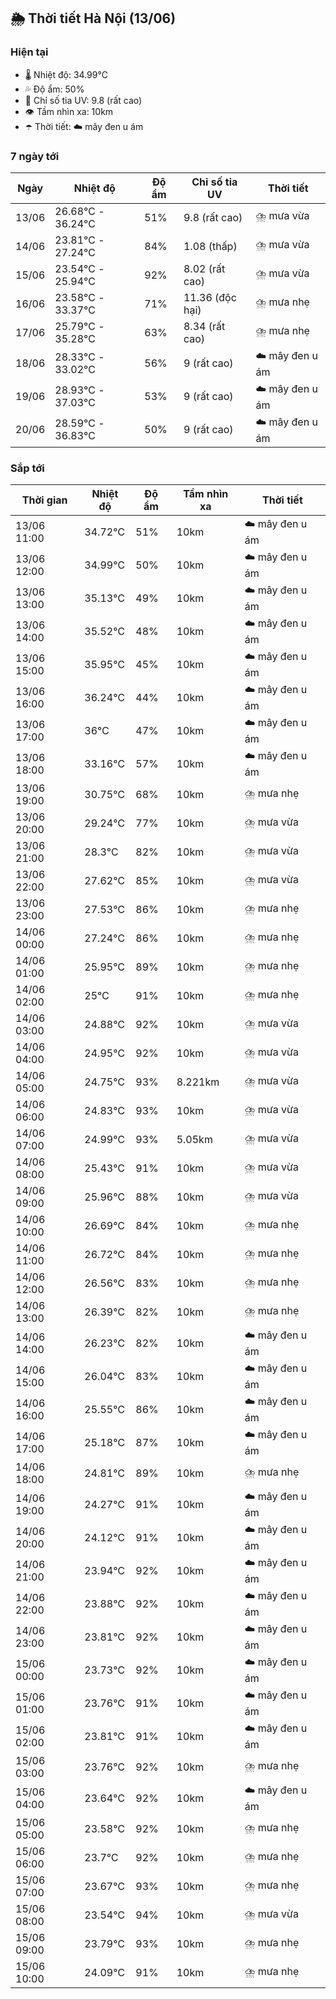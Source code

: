 ## 🌦️ Thời tiết Hà Nội (13/06)

### Hiện tại

- 🌡️ Nhiệt độ: 34.99℃
- 💦 Độ ẩm: 50%
- 🌟 Chỉ số tia UV: 9.8 (rất cao)
- 👁️ Tầm nhìn xa: 10km
- ☂️ Thời tiết: ☁️ mây đen u ám

### 7 ngày tới

| Ngày | Nhiệt độ | Độ ẩm | Chỉ số tia UV | Thời tiết |
| --- | --- | --- | --- | --- |
| 13/06 | 26.68℃ - 36.24℃ | 51% | 9.8 (rất cao) | ⛈️ mưa vừa |
| 14/06 | 23.81℃ - 27.24℃ | 84% | 1.08 (thấp) | ⛈️ mưa vừa |
| 15/06 | 23.54℃ - 25.94℃ | 92% | 8.02 (rất cao) | ⛈️ mưa vừa |
| 16/06 | 23.58℃ - 33.37℃ | 71% | 11.36 (độc hại) | ⛈️ mưa nhẹ |
| 17/06 | 25.79℃ - 35.28℃ | 63% | 8.34 (rất cao) | ⛈️ mưa nhẹ |
| 18/06 | 28.33℃ - 33.02℃ | 56% | 9 (rất cao) | ☁️ mây đen u ám |
| 19/06 | 28.93℃ - 37.03℃ | 53% | 9 (rất cao) | ☁️ mây đen u ám |
| 20/06 | 28.59℃ - 36.83℃ | 50% | 9 (rất cao) | ☁️ mây đen u ám |

### Sắp tới

| Thời gian | Nhiệt độ | Độ ẩm | Tầm nhìn xa | Thời tiết |
| --- | --- | --- | --- | --- |
| 13/06 11:00 | 34.72℃ | 51% | 10km | ☁️ mây đen u ám |
| 13/06 12:00 | 34.99℃ | 50% | 10km | ☁️ mây đen u ám |
| 13/06 13:00 | 35.13℃ | 49% | 10km | ☁️ mây đen u ám |
| 13/06 14:00 | 35.52℃ | 48% | 10km | ☁️ mây đen u ám |
| 13/06 15:00 | 35.95℃ | 45% | 10km | ☁️ mây đen u ám |
| 13/06 16:00 | 36.24℃ | 44% | 10km | ☁️ mây đen u ám |
| 13/06 17:00 | 36℃ | 47% | 10km | ☁️ mây đen u ám |
| 13/06 18:00 | 33.16℃ | 57% | 10km | ☁️ mây đen u ám |
| 13/06 19:00 | 30.75℃ | 68% | 10km | ⛈️ mưa nhẹ |
| 13/06 20:00 | 29.24℃ | 77% | 10km | ⛈️ mưa vừa |
| 13/06 21:00 | 28.3℃ | 82% | 10km | ⛈️ mưa vừa |
| 13/06 22:00 | 27.62℃ | 85% | 10km | ⛈️ mưa vừa |
| 13/06 23:00 | 27.53℃ | 86% | 10km | ⛈️ mưa nhẹ |
| 14/06 00:00 | 27.24℃ | 86% | 10km | ⛈️ mưa nhẹ |
| 14/06 01:00 | 25.95℃ | 89% | 10km | ⛈️ mưa nhẹ |
| 14/06 02:00 | 25℃ | 91% | 10km | ⛈️ mưa nhẹ |
| 14/06 03:00 | 24.88℃ | 92% | 10km | ⛈️ mưa vừa |
| 14/06 04:00 | 24.95℃ | 92% | 10km | ⛈️ mưa vừa |
| 14/06 05:00 | 24.75℃ | 93% | 8.221km | ⛈️ mưa vừa |
| 14/06 06:00 | 24.83℃ | 93% | 10km | ⛈️ mưa vừa |
| 14/06 07:00 | 24.99℃ | 93% | 5.05km | ⛈️ mưa vừa |
| 14/06 08:00 | 25.43℃ | 91% | 10km | ⛈️ mưa vừa |
| 14/06 09:00 | 25.96℃ | 88% | 10km | ⛈️ mưa vừa |
| 14/06 10:00 | 26.69℃ | 84% | 10km | ⛈️ mưa nhẹ |
| 14/06 11:00 | 26.72℃ | 84% | 10km | ⛈️ mưa nhẹ |
| 14/06 12:00 | 26.56℃ | 83% | 10km | ⛈️ mưa nhẹ |
| 14/06 13:00 | 26.39℃ | 82% | 10km | ⛈️ mưa nhẹ |
| 14/06 14:00 | 26.23℃ | 82% | 10km | ☁️ mây đen u ám |
| 14/06 15:00 | 26.04℃ | 83% | 10km | ☁️ mây đen u ám |
| 14/06 16:00 | 25.55℃ | 86% | 10km | ☁️ mây đen u ám |
| 14/06 17:00 | 25.18℃ | 87% | 10km | ☁️ mây đen u ám |
| 14/06 18:00 | 24.81℃ | 89% | 10km | ⛈️ mưa nhẹ |
| 14/06 19:00 | 24.27℃ | 91% | 10km | ☁️ mây đen u ám |
| 14/06 20:00 | 24.12℃ | 91% | 10km | ☁️ mây đen u ám |
| 14/06 21:00 | 23.94℃ | 92% | 10km | ☁️ mây đen u ám |
| 14/06 22:00 | 23.88℃ | 92% | 10km | ☁️ mây đen u ám |
| 14/06 23:00 | 23.81℃ | 92% | 10km | ☁️ mây đen u ám |
| 15/06 00:00 | 23.73℃ | 92% | 10km | ☁️ mây đen u ám |
| 15/06 01:00 | 23.76℃ | 91% | 10km | ☁️ mây đen u ám |
| 15/06 02:00 | 23.81℃ | 91% | 10km | ☁️ mây đen u ám |
| 15/06 03:00 | 23.76℃ | 92% | 10km | ⛈️ mưa nhẹ |
| 15/06 04:00 | 23.64℃ | 92% | 10km | ☁️ mây đen u ám |
| 15/06 05:00 | 23.58℃ | 92% | 10km | ⛈️ mưa nhẹ |
| 15/06 06:00 | 23.7℃ | 92% | 10km | ⛈️ mưa nhẹ |
| 15/06 07:00 | 23.67℃ | 93% | 10km | ⛈️ mưa nhẹ |
| 15/06 08:00 | 23.54℃ | 94% | 10km | ⛈️ mưa vừa |
| 15/06 09:00 | 23.79℃ | 93% | 10km | ⛈️ mưa nhẹ |
| 15/06 10:00 | 24.09℃ | 91% | 10km | ⛈️ mưa nhẹ |
